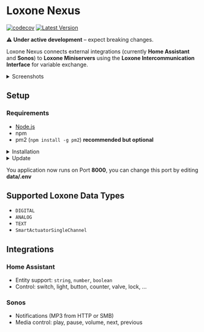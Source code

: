 # Loxone Nexus

[![codecov](https://codecov.io/github/Multivit4min/loxone-nexus/branch/main/graph/badge.svg?token=QF11M7H8SB)](https://codecov.io/github/Multivit4min/loxone-nexus)
[![Latest Version](https://img.shields.io/github/v/release/multivit4min/loxone-nexus
)](https://github.com/multivit4min/loxone-nexus)


⚠️ **Under active development** – expect breaking changes.

Loxone Nexus connects external integrations (currently **Home Assistant** and **Sonos**) to **Loxone Miniservers** using the **Loxone Intercommunication Interface** for variable exchange.

<details>
  <summary>Screenshots</summary>

  ![Loxone](https://github.com/Multivit4min/loxone-nexus/blob/main/images/loxone.png?raw=true)
  ![HomeAssistant](https://github.com/Multivit4min/loxone-nexus/blob/main/images/hass.png?raw=true)
  ![Sonos](https://github.com/Multivit4min/loxone-nexus/blob/main/images/sonos.png?raw=true)
  ![Variable](https://github.com/Multivit4min/loxone-nexus/blob/main/images/variable.png?raw=true)

</details>


## Setup

### Requirements
- [Node.js](https://nodejs.org/en/download/)
- npm
- pm2 (`npm install -g pm2`) **recommended but optional**

<details>
  <summary>Installation</summary>

```sh
wget https://github.com/multivit4min/loxone-nexus/releases/latest/download/loxone-nexus.tar.gz
tar -xvf loxone-nexus.tar.gz
cd loxone-nexus
npm ci
pm2 start ecosystem.configjs
```
</details>

<details>
  <summary>Update</summary>

```sh
wget https://github.com/multivit4min/loxone-nexus/releases/latest/download/loxone-nexus.tar.gz
tar -xvf loxone-nexus.tar.gz
cd loxone-nexus
npm ci
pm2 restart ecosystem.config.js
```
</details>

You application now runs on Port **8000**, you can change this port by editing **data/.env**

## Supported Loxone Data Types
- `DIGITAL`  
- `ANALOG`  
- `TEXT`  
- `SmartActuatorSingleChannel`  


## Integrations

### Home Assistant
- Entity support: `string`, `number`, `boolean`  
- Control: switch, light, button, counter, valve, lock, …  

### Sonos
- Notifications (MP3 from HTTP or SMB)  
- Media control: play, pause, volume, next, previous  

